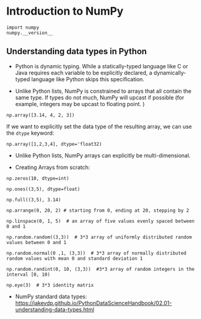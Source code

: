 # Introduction to NumPy

```
import numpy
numpy.__version__
```

## Understanding data types in Python

- Python is dynamic typing. While a statically-typed language like C or Java requires each variable to be explicitly declared, a dynamically-typed language like Python skips this specification. 

- Unlike Python lists, NumPy is constrained to arrays that all contain the same type. If types do not much, NumPy will upcast if possible (for example, integers may be upcast to floating point. )

```
np.array([3.14, 4, 2, 3])
```

If we want to explicitly set the data type of the resulting array, we can use the ```dtype``` keyword:

```
np.array([1,2,3,4], dtype='float32)
```

- Unlike Python lists, NumPy arrays can explicitly be multi-dimensional. 

- Creating Arrays from scratch:

```
np.zeros(10, dtype=int)
```

```
np.ones((3,5), dtype=float)
```

```
np.full((3,5), 3.14)
```

```
np.arrange(0, 20, 2) # starting from 0, ending at 20, stepping by 2
```

```
np.linspace(0, 1, 5)  # an array of five values evenly spaced between 0 and 1
```


```
np.random.random((3,3))  # 3*3 array of uniformly distributed random values between 0 and 1 
```


```
np.random.normal(0 ,1, (3,3))  # 3*3 array of normally distributed random values with mean 0 and standard deviation 1
```

```
np.random.randint(0, 10, (3,3))  #3*3 array of random integers in the interval [0, 10)
```

```
np.eye(3)  # 3*3 identity matrix
```

- NumPy standard data types: https://jakevdp.github.io/PythonDataScienceHandbook/02.01-understanding-data-types.html
